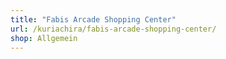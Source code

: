 ```yaml
---
title: "Fabis Arcade Shopping Center"
url: /kuriachira/fabis-arcade-shopping-center/
shop: Allgemein
---
```

